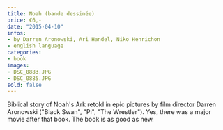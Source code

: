 ```yaml
---
title: Noah (bande dessinée)
price: €6,-
date: "2015-04-10"
infos:  
- by Darren Aronowski, Ari Handel, Niko Henrichon
- english language
categories:
- book
images:
- DSC_0883.JPG
- DSC_0885.JPG
sold: false
---
```


Biblical story of Noah's Ark retold in epic pictures by film director Darren Aronowski ("Black Swan", "Pi", "The Wrestler"). Yes, there was a major movie after that book. The book is as good as new.
